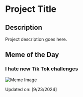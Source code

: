 # Project Title

## Description

Project description goes here.

## Meme of the Day

### I hate new Tik Tok challenges 
![Meme Image](https://i.redd.it/2z09b1gu09qd1.png)

Updated on: [9/23/2024]